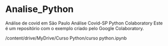 # Analise_Python
Análise de covid em São Paulo
Análise Covid-SP Python Colaboratory
Este é um repositório com o exemplo criado pelo Google Colaboratory.

/content/drive/MyDrive/Curso Python/curso python.ipynb
